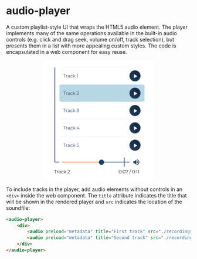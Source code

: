 # audio-player

A custom playlist-style UI that wraps the HTML5 audio element. The player implements many of the same operations available in the built-in audio controls (e.g. click and drag seek, volume on/off, track selection), but presents them in a list with more appealing custom styles. The code is encapsulated in a web component for easy reuse.

<div style="text-align:center;">
<img src="./images/player.png" width="300"/>
</div>


To include tracks in the player, add audio elements without controls in an ```<div>``` inside the web component. The ```title``` attribute indicates the title that will be shown in the rendered player and ```src``` indicates the location of the soundfile:

```html
<audio-player>
    <div>
        <audio preload="metadata" title="First track" src="./recordings/track01.wav"></audio>
        <audio preload="metadata" title="Second track" src="./recordings/track02.wav"></audio>
    </div>
</audio-player>
```
